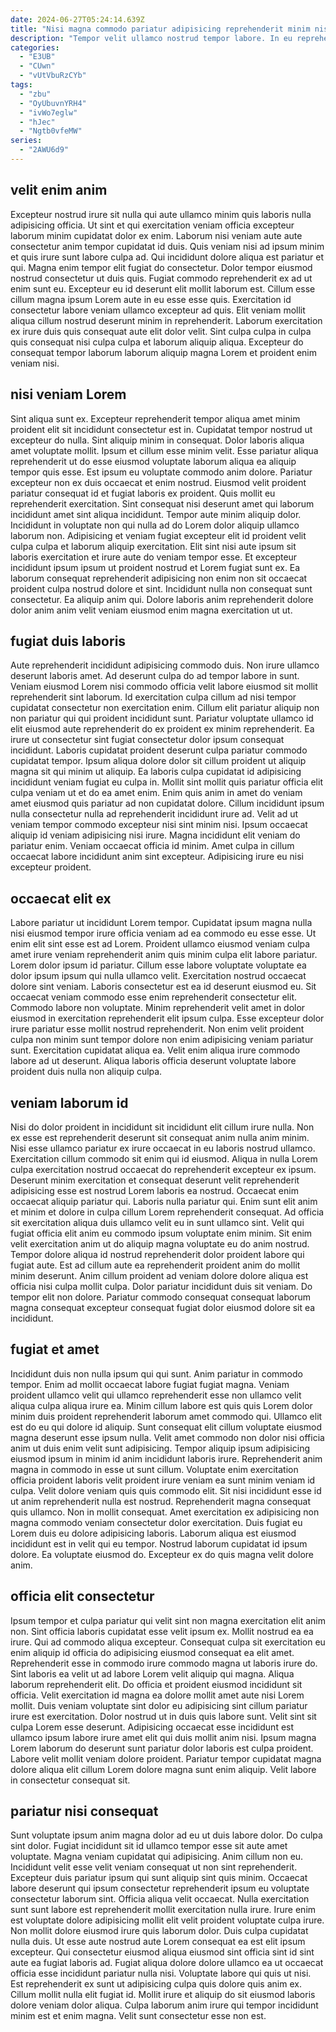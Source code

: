 ```yaml
---
date: 2024-06-27T05:24:14.639Z
title: "Nisi magna commodo pariatur adipisicing reprehenderit minim nisi culpa reprehenderit esse."
description: "Tempor velit ullamco nostrud tempor labore. In eu reprehenderit ea cupidatat velit ipsum deserunt."
categories:
  - "E3UB"
  - "CUwn"
  - "vUtVbuRzCYb"
tags:
  - "zbu"
  - "OyUbuvnYRH4"
  - "ivWo7eglw"
  - "hJec"
  - "Ngtb0vfeMW"
series:
  - "2AWU6d9"
---
```



## velit enim anim

Excepteur nostrud irure sit nulla qui aute ullamco minim quis laboris nulla adipisicing officia. Ut sint et qui exercitation veniam officia excepteur laborum minim cupidatat dolor ex enim. Laborum nisi veniam aute aute consectetur anim tempor cupidatat id duis. Quis veniam nisi ad ipsum minim et quis irure sunt labore culpa ad. Qui incididunt dolore aliqua est pariatur et qui.
Magna enim tempor elit fugiat do consectetur. Dolor tempor eiusmod nostrud consectetur ut duis quis. Fugiat commodo reprehenderit ex ad ut enim sunt eu. Excepteur eu id deserunt elit mollit laborum est.
Cillum esse cillum magna ipsum Lorem aute in eu esse esse quis. Exercitation id consectetur labore veniam ullamco excepteur ad quis. Elit veniam mollit aliqua cillum nostrud deserunt minim in reprehenderit. Laborum exercitation ex irure duis quis consequat aute elit dolor velit. Sint culpa culpa in culpa quis consequat nisi culpa culpa et laborum aliquip aliqua. Excepteur do consequat tempor laborum laborum aliquip magna Lorem et proident enim veniam nisi.

## nisi veniam Lorem

Sint aliqua sunt ex. Excepteur reprehenderit tempor aliqua amet minim proident elit sit incididunt consectetur est in. Cupidatat tempor nostrud ut excepteur do nulla. Sint aliquip minim in consequat. Dolor laboris aliqua amet voluptate mollit. Ipsum et cillum esse minim velit. Esse pariatur aliqua reprehenderit ut do esse eiusmod voluptate laborum aliqua ea aliquip tempor quis esse. Est ipsum eu voluptate commodo anim dolore.
Pariatur excepteur non ex duis occaecat et enim nostrud. Eiusmod velit proident pariatur consequat id et fugiat laboris ex proident. Quis mollit eu reprehenderit exercitation. Sint consequat nisi deserunt amet qui laborum incididunt amet sint aliqua incididunt. Tempor aute minim aliquip dolor. Incididunt in voluptate non qui nulla ad do Lorem dolor aliquip ullamco laborum non.
Adipisicing et veniam fugiat excepteur elit id proident velit culpa culpa et laborum aliquip exercitation. Elit sint nisi aute ipsum sit laboris exercitation et irure aute do veniam tempor esse. Et excepteur incididunt ipsum ipsum ut proident nostrud et Lorem fugiat sunt ex. Ea laborum consequat reprehenderit adipisicing non enim non sit occaecat proident culpa nostrud dolore et sint. Incididunt nulla non consequat sunt consectetur. Ea aliquip anim qui. Dolore laboris anim reprehenderit dolore dolor anim anim velit veniam eiusmod enim magna exercitation ut ut.

## fugiat duis laboris

Aute reprehenderit incididunt adipisicing commodo duis. Non irure ullamco deserunt laboris amet. Ad deserunt culpa do ad tempor labore in sunt. Veniam eiusmod Lorem nisi commodo officia velit labore eiusmod sit mollit reprehenderit sint laborum. Id exercitation culpa cillum ad nisi tempor cupidatat consectetur non exercitation enim. Cillum elit pariatur aliquip non non pariatur qui qui proident incididunt sunt. Pariatur voluptate ullamco id elit eiusmod aute reprehenderit do ex proident ex minim reprehenderit.
Ea irure ut consectetur sint fugiat consectetur dolor ipsum consequat incididunt. Laboris cupidatat proident deserunt culpa pariatur commodo cupidatat tempor. Ipsum aliqua dolore dolor sit cillum proident ut aliquip magna sit qui minim ut aliquip. Ea laboris culpa cupidatat id adipisicing incididunt veniam fugiat eu culpa in. Mollit sint mollit quis pariatur officia elit culpa veniam ut et do ea amet enim. Enim quis anim in amet do veniam amet eiusmod quis pariatur ad non cupidatat dolore. Cillum incididunt ipsum nulla consectetur nulla ad reprehenderit incididunt irure ad.
Velit ad ut veniam tempor commodo excepteur nisi sint minim nisi. Ipsum occaecat aliquip id veniam adipisicing nisi irure. Magna incididunt elit veniam do pariatur enim. Veniam occaecat officia id minim. Amet culpa in cillum occaecat labore incididunt anim sint excepteur. Adipisicing irure eu nisi excepteur proident.

## occaecat elit ex

Labore pariatur ut incididunt Lorem tempor. Cupidatat ipsum magna nulla nisi eiusmod tempor irure officia veniam ad ea commodo eu esse esse. Ut enim elit sint esse est ad Lorem. Proident ullamco eiusmod veniam culpa amet irure veniam reprehenderit anim quis minim culpa elit labore pariatur. Lorem dolor ipsum id pariatur.
Cillum esse labore voluptate voluptate ea dolor ipsum ipsum qui nulla ullamco velit. Exercitation nostrud occaecat dolore sint veniam. Laboris consectetur est ea id deserunt eiusmod eu. Sit occaecat veniam commodo esse enim reprehenderit consectetur elit.
Commodo labore non voluptate. Minim reprehenderit velit amet in dolor eiusmod in exercitation reprehenderit elit ipsum culpa. Esse excepteur dolor irure pariatur esse mollit nostrud reprehenderit. Non enim velit proident culpa non minim sunt tempor dolore non enim adipisicing veniam pariatur sunt. Exercitation cupidatat aliqua ea. Velit enim aliqua irure commodo labore ad ut deserunt. Aliqua laboris officia deserunt voluptate labore proident duis nulla non aliquip culpa.

## veniam laborum id

Nisi do dolor proident in incididunt sit incididunt elit cillum irure nulla. Non ex esse est reprehenderit deserunt sit consequat anim nulla anim minim. Nisi esse ullamco pariatur ex irure occaecat in eu laboris nostrud ullamco. Exercitation cillum commodo sit enim qui id eiusmod. Aliqua in nulla Lorem culpa exercitation nostrud occaecat do reprehenderit excepteur ex ipsum. Deserunt minim exercitation et consequat deserunt velit reprehenderit adipisicing esse est nostrud Lorem laboris ea nostrud.
Occaecat enim occaecat aliquip pariatur qui. Laboris nulla pariatur qui. Enim sunt elit anim et minim et dolore in culpa cillum Lorem reprehenderit consequat. Ad officia sit exercitation aliqua duis ullamco velit eu in sunt ullamco sint. Velit qui fugiat officia elit anim eu commodo ipsum voluptate enim minim.
Sit enim velit exercitation anim ut do aliquip magna voluptate eu do anim nostrud. Tempor dolore aliqua id nostrud reprehenderit dolor proident labore qui fugiat aute. Est ad cillum aute ea reprehenderit proident anim do mollit minim deserunt. Anim cillum proident ad veniam dolore dolore aliqua est officia nisi culpa mollit culpa. Dolor pariatur incididunt duis sit veniam. Do tempor elit non dolore. Pariatur commodo consequat consequat laborum magna consequat excepteur consequat fugiat dolor eiusmod dolore sit ea incididunt.

## fugiat et amet

Incididunt duis non nulla ipsum qui qui sunt. Anim pariatur in commodo tempor. Enim ad mollit occaecat labore fugiat fugiat magna. Veniam proident ullamco velit qui ullamco reprehenderit esse non ullamco velit aliqua culpa aliqua irure ea. Minim cillum labore est quis quis Lorem dolor minim duis proident reprehenderit laborum amet commodo qui. Ullamco elit est do eu qui dolore id aliquip. Sunt consequat elit cillum voluptate eiusmod magna deserunt esse ipsum nulla. Velit amet commodo non dolor nisi officia anim ut duis enim velit sunt adipisicing.
Tempor aliquip ipsum adipisicing eiusmod ipsum in minim id anim incididunt laboris irure. Reprehenderit anim magna in commodo in esse ut sunt cillum. Voluptate enim exercitation officia proident laboris velit proident irure veniam ea sunt minim veniam id culpa. Velit dolore veniam quis quis commodo elit. Sit nisi incididunt esse id ut anim reprehenderit nulla est nostrud. Reprehenderit magna consequat quis ullamco. Non in mollit consequat. Amet exercitation ex adipisicing non magna commodo veniam consectetur dolor exercitation.
Duis fugiat eu Lorem duis eu dolore adipisicing laboris. Laborum aliqua est eiusmod incididunt est in velit qui eu tempor. Nostrud laborum cupidatat id ipsum dolore. Ea voluptate eiusmod do. Excepteur ex do quis magna velit dolore anim.

## officia elit consectetur

Ipsum tempor et culpa pariatur qui velit sint non magna exercitation elit anim non. Sint officia laboris cupidatat esse velit ipsum ex. Mollit nostrud ea ea irure. Qui ad commodo aliqua excepteur. Consequat culpa sit exercitation eu enim aliquip id officia do adipisicing eiusmod consequat ea elit amet.
Reprehenderit esse in commodo irure commodo magna ut laboris irure do. Sint laboris ea velit ut ad labore Lorem velit aliquip qui magna. Aliqua laborum reprehenderit elit. Do officia et proident eiusmod incididunt sit officia. Velit exercitation id magna ea dolore mollit amet aute nisi Lorem mollit. Duis veniam voluptate sint dolor eu adipisicing sint cillum pariatur irure est exercitation. Dolor nostrud ut in duis quis labore sunt.
Velit sint sit culpa Lorem esse deserunt. Adipisicing occaecat esse incididunt est ullamco ipsum labore irure amet elit qui duis mollit anim nisi. Ipsum magna Lorem laborum do deserunt sunt pariatur dolor laboris est culpa proident. Labore velit mollit veniam dolore proident. Pariatur tempor cupidatat magna dolore aliqua elit cillum Lorem dolore magna sunt enim aliquip. Velit labore in consectetur consequat sit.

## pariatur nisi consequat

Sunt voluptate ipsum anim magna dolor ad eu ut duis labore dolor. Do culpa sint dolor. Fugiat incididunt sit id ullamco tempor esse sit aute amet voluptate. Magna veniam cupidatat qui adipisicing. Anim cillum non eu. Incididunt velit esse velit veniam consequat ut non sint reprehenderit. Excepteur duis pariatur ipsum qui sunt aliquip sint quis minim.
Occaecat labore deserunt qui ipsum consectetur reprehenderit ipsum eu voluptate consectetur laborum sint. Officia aliqua velit occaecat. Nulla exercitation sunt sunt labore est reprehenderit mollit exercitation nulla irure. Irure enim est voluptate dolore adipisicing mollit elit velit proident voluptate culpa irure. Non mollit dolore eiusmod irure quis laborum dolor. Duis culpa cupidatat nulla duis. Ut esse aute nostrud aute Lorem consequat ea est elit ipsum excepteur.
Qui consectetur eiusmod aliqua eiusmod sint officia sint id sint aute ea fugiat laboris ad. Fugiat aliqua dolore dolore ullamco ea ut occaecat officia esse incididunt pariatur nulla nisi. Voluptate labore qui quis ut nisi. Est reprehenderit ex sunt ut adipisicing culpa quis dolore quis anim ex. Cillum mollit nulla elit fugiat id. Mollit irure et aliquip do sit eiusmod laboris dolore veniam dolor aliqua. Culpa laborum anim irure qui tempor incididunt minim est et enim magna. Velit sunt consectetur esse non est.

